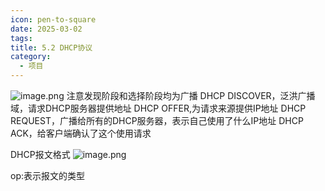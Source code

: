```yaml
---
icon: pen-to-square
date: 2025-03-02
tags: 
title: 5.2 DHCP协议
category:
  - 项目
---
```

![image.png](https://cdn.jsdelivr.net/gh/fakeppa/blog-img/20250302124558.png)
注意发现阶段和选择阶段均为广播
DHCP DISCOVER，泛洪广播域，请求DHCP服务器提供地址
DHCP OFFER,为请求来源提供IP地址
DHCP REQUEST，广播给所有的DHCP服务器，表示自己使用了什么IP地址
DHCP ACK，给客户端确认了这个使用请求

DHCP报文格式
![image.png](https://cdn.jsdelivr.net/gh/fakeppa/blog-img/20250302130816.png)

op:表示报文的类型